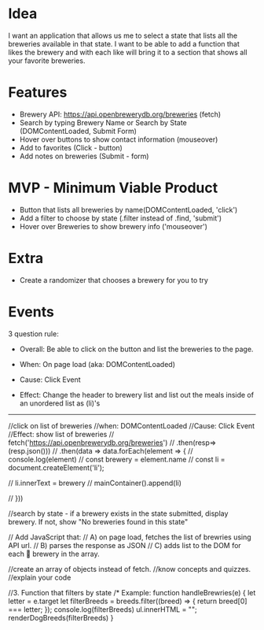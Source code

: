# Idea
 I want an application that allows us me to select a state that lists all the breweries available in that state. I want to be able to add a function that likes the brewery and with each like will bring it to a section that shows all your favorite breweries.

# Features
* Brewery API: https://api.openbrewerydb.org/breweries (fetch)
* Search by typing Brewery Name or Search by State (DOMContentLoaded, Submit Form)
* Hover over buttons to show contact information (mouseover)
* Add to favorites (Click - button)
* Add notes on breweries (Submit - form)

# MVP - Minimum Viable Product 
* Button that lists all breweries by name(DOMContentLoaded, 'click')
* Add a filter to choose by state (.filter instead of .find, 'submit')
* Hover over Breweries to show brewery info ('mouseover')




# Extra
* Create a randomizer that chooses a brewery for you to try

# Events
3 question rule:

- Overall: Be able to click on the button and list the breweries to the page.

- When: On page load (aka: DOMContentLoaded)

- Cause: Click Event

- Effect: Change the header to brewery list and list out the meals inside of an unordered list as (li)'s

-----------------------------

//click on list of breweries
//when: DOMContentLoaded
//Cause: Click Event
//Effect: show list of breweries
// fetch('https://api.openbrewerydb.org/breweries')
// .then(resp=>(resp.json()))
// .then(data => data.forEach(element => {
   //    console.log(element)
   //    const brewery = element.name
//    const li = document.createElement('li');
   

//    li.innerText = brewery
//    mainContainer().append(li)

// }))

//search by state - if a brewery exists in the state submitted, display brewery. If not, show "No breweries found in this state"

// Add JavaScript that:
//  A) on page load, fetches the list of brewries using API url.
//  B) parses the response as JSON
//  C) adds list to the DOM for each 🤔 brewery in the array.


//create an array of objects instead of fetch.
//know concepts and quizzes.
//explain your code


//3. Function that filters by state
/* Example:
function handleBrewries(e) {
  let letter = e.target
  let filterBreeds = breeds.filter((breed) => {
    return breed[0] === letter;
  });
  console.log(filterBreeds)
  ul.innerHTML = "";
  renderDogBreeds(filterBreeds)
}